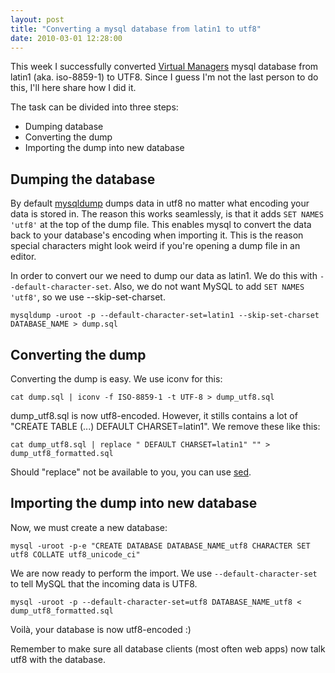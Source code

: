 ```yaml
---
layout: post
title: "Converting a mysql database from latin1 to utf8"
date: 2010-03-01 12:28:00
---
```

This week I successfully converted [Virtual Managers](http://www.virtualmanager.com/) mysql database from latin1 (aka. iso-8859-1) to UTF8. Since I guess I'm not the last person to do this, I'll here share how I did it.

The task can be divided into three steps:

* Dumping database
* Converting the dump
* Importing the dump into new database

Dumping the database
-------------------

By default [mysqldump](http://dev.mysql.com/doc/refman/5.1/en/mysqldump.html) dumps data in utf8 no matter what encoding your data is stored in. The reason this works seamlessly, is that it adds `SET NAMES 'utf8'` at the top of the dump file. This enables mysql to convert the data back to your database's encoding when importing it. This is the reason special characters might look weird if you're opening a dump file in an editor.

In order to convert our we need to dump our data as latin1. We do this with `--default-character-set`. Also, we do not want MySQL to add `SET NAMES 'utf8'`, so we use --skip-set-charset.

    mysqldump -uroot -p --default-character-set=latin1 --skip-set-charset DATABASE_NAME > dump.sql

Converting the dump
------------------

Converting the dump is easy. We use iconv for this:

    cat dump.sql | iconv -f ISO-8859-1 -t UTF-8 > dump_utf8.sql

dump_utf8.sql is now utf8-encoded. However, it stills contains a lot of "CREATE TABLE (...) DEFAULT CHARSET=latin1". We remove these like this:

    cat dump_utf8.sql | replace " DEFAULT CHARSET=latin1" "" > dump_utf8_formatted.sql

Should "replace" not be available to you, you can use [sed](http://en.wikipedia.org/wiki/Sed).

Importing the dump into new database
---------------------------------

Now, we must create a new database:

    mysql -uroot -p-e "CREATE DATABASE DATABASE_NAME_utf8 CHARACTER SET utf8 COLLATE utf8_unicode_ci"

We are now ready to perform the import. We use `--default-character-set` to tell MySQL that the incoming data is UTF8.

    mysql -uroot -p --default-character-set=utf8 DATABASE_NAME_utf8 < dump_utf8_formatted.sql

Voilà, your database is now utf8-encoded :)

Remember to make sure all database clients (most often web apps) now talk utf8 with the database.
